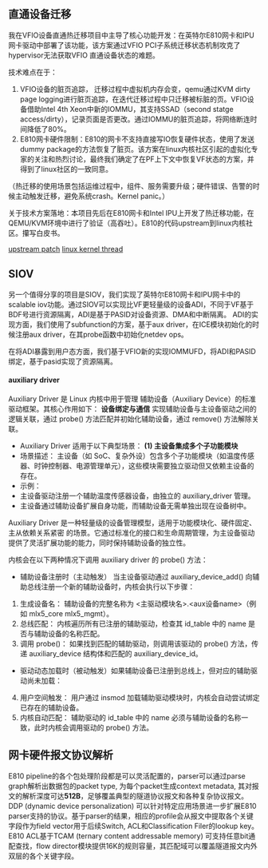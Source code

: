 ## 直通设备迁移
我在VFIO设备直通热迁移项目中主导了核心功能开发：在英特尔E810网卡和IPU网卡驱动中部署了该功能，该方案通过VFIO PCI子系统迁移状态机制攻克了hypervisor无法获取VFIO 直通设备状态的难题。

技术难点在于：
1. VFIO设备的脏页追踪， 迁移过程中虚拟机内存会变，qemu通过KVM dirty page logging进行脏页追踪，在迭代迁移过程中只迁移被标脏的页。VFIO设备借助Intel 4th Xeon中新的IOMMU，其支持SSAD（second statge access/dirty），记录页面是否更改。通过IOMMU的脏页追踪，将网络断连时间降低了80%。
2.  E810网卡硬件限制：E810的网卡不支持直接写IO恢复硬件状态，使用了发送dummy package的方法恢复了脏页。该方案在linux内核社区引起的虚拟化专家的关注和热烈讨论，最终我们确定了在PF上下文中恢复VF状态的方案，并得到了linux社区的一致同意。

（热迁移的使用场景包括运维过程中，组件、服务需要升级；硬件错误、告警的时候主动触发迁移，避免系统crash。Kernel panic。）

关于技术方案落地：本项目先后在E810网卡和Intel IPU上开发了热迁移功能，在QEMU/KVM环境中进行了验证（高吞吐）。E810的代码upstream到linux内核社区。攥写白皮书。

[upstream patch](https://lore.kernel.org/netdev/?q=Lingyu+Liu)
[linux kernel thread](https://lore.kernel.org/netdev/9a613177-de20-49ac-88ce-421c37fe0c15@intel.com/)


## SIOV
另一个值得分享的项目是SIOV，我们实现了英特尔E810网卡和IPU网卡中的scalable iov功能。通过SIOV可以实现比VF更轻量级的设备ADI，不同于VF基于BDF号进行资源隔离，ADI是基于PASID对设备资源、DMA和中断隔离。
ADI的实现方面，我们使用了subfunction的方案，基于aux driver，在ICE模块初始化的时候注册aux driver，在其probe函数中初始化netdev ops。

在将ADI暴露到用户态方面，我们基于VFIO新的实现IOMMUFD，将ADI和PASID绑定，基于pasid实现了资源隔离。

#### auxiliary driver
Auxiliary Driver 是 Linux 内核中用于管理 ​辅助设备​（Auxiliary Device）的标准驱动框架。其核心作用如下：
**​设备绑定与通信**
实现辅助设备与主设备驱动之间的逻辑关联，通过 probe() 方法匹配并初始化辅助设备，通过 remove() 方法解除关联。

 - Auxiliary Driver 适用于以下典型场景：
​**(1) 主设备集成多个子功能模块**
- ​场景描述：
主设备（如 SoC、复杂外设）包含多个子功能模块（如温度传感器、时钟控制器、电源管理单元），这些模块需要独立驱动但又依赖主设备的存在。
- ​示例：
- 主设备驱动注册一个辅助温度传感器设备，由独立的 auxiliary_driver 管理。
- 主设备通过辅助设备扩展自身功能，而辅助设备无需单独出现在设备树中。

Auxiliary Driver 是一种轻量级的设备管理模型，适用于 ​功能模块化、硬件固定、主从依赖关系紧密 的场景。它通过标准化的接口和生命周期管理，为主设备驱动提供了灵活扩展功能的能力，同时保持辅助设备的独立性。

内核会在以下两种情况下调用 ​auxiliary driver 的 probe() 方法：

- 辅助设备注册时（主动触发）​
当主设备驱动通过 auxiliary_device_add() 向辅助总线注册一个新的辅助设备时，内核会执行以下步骤：
1. ​生成设备名：
辅助设备的完整名称为 <主驱动模块名>.<aux设备name>（例如 mlx5_core mlx5_mgmt）。
2. ​总线匹配：
内核遍历所有已注册的辅助驱动，检查其 id_table 中的 name 是否与辅助设备的名称匹配。
3. ​调用 probe()：
如果找到匹配的辅助驱动，则调用该驱动的 probe() 方法，传递 auxiliary_device 结构体和匹配的 auxiliary_device_id。

- 驱动动态加载时（被动触发）​
如果辅助设备已注册到总线上，但对应的辅助驱动尚未加载：
4. ​用户空间触发：
用户通过 insmod 加载辅助驱动模块时，内核会自动尝试绑定已存在的辅助设备。
5. ​内核自动匹配：
辅助驱动的 id_table 中的 name 必须与辅助设备的名称一致，此时内核会调用驱动的 probe() 方法。

## 网卡硬件报文协议解析
E810 pipeline的各个包处理阶段都是可以灵活配置的，parser可以通过parse graph解析出数据包的packet type, 为每个packet生成context metadata, 其对报文的解析深度可达**512B**，足够覆盖典型的隧道协议报文和各种复杂协议报文。DDP (dynamic device personalization) 可以针对特定应用场景进一步扩展E810 parser支持的协议。基于parser的结果，相应的profile会从报文中提取各个关键字段作为field vector用于后续Switch, ACL和Classification Filer的lookup key。E810 ACL基于TCAM (ternary content addressable memory) 可支持任意bit通配查找，flow director模块提供16K的规则容量，其匹配域可以覆盖隧道报文内外双层的各个关键字段。

